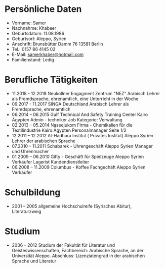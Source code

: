 # Persönliche Daten

- Vorname: Samer
- Nachnahme: Khabeer
- Geburtsdatum: 11.08.1986
- Geburtsort: Aleppo, Syrien
- Anschrift: Brunsbütter Damm 76
13581 Berlin
- Tel.: 0157 86 4145 02
- E-Mail: samerkhaber@hotmail.com
- Familienstand: Ledig

# Berufliche Tätigkeiten
- 11.2018 - 12.2018 Neuköllner Engagment Zentrum "NEZ"
Arabisch Lehrer als Fremdsprache, ehrenamtlich, eine Unterricht in der Woche
- 09.2017 - 11.2017 SINGA Deutschland
Arabisch Lehrer als Fremdsprache, ehrenamtlich
- 06.2014 – 06.2015 Gulf Technical And Safety Training Center
Kairo Ägypten
Admin - techniker
Job Kategorie: Verwaltung
- 02.2013 – 05.2014 Naseejukom Firma - Chemikalien für die Textilindustrie
Kairo Ägypten
Personalmanager
Seite 1/2
- 12.2011 – 12.2012 Al-Hadhara Institut ( Privates Institut)
Aleppo Syrien
Lehrer der arabischen Sprache
- 07.2010 – 11.2011 Schabarek - Uhrengeschäft
Aleppo Syrien
Manager und Uhrenmacher
- 01.2009 – 06.2010 Gifty - Geschäft für Spielzeuge
Aleppo Syrien
Verkäufer
Lagerist
Kundendienstleiter
- 06.2008 – 11.2009 Columbus - Koffee Fachgechäft
Aleppo Syrien
Verkäufer

# Schulbildung
- 2001 – 2005 allgemeine Hochschulreife (Syrisches Abitur), Literaturzweig

# Studium
- 2006 – 2012 Studium der Fakultät für Literatur und Geisteswissenschaften, Fachbereich:
Arabische Sprache, an der Universität Aleppo.
Abschluss: Lizenziatengrad in der arabischen Sprache und Literatur